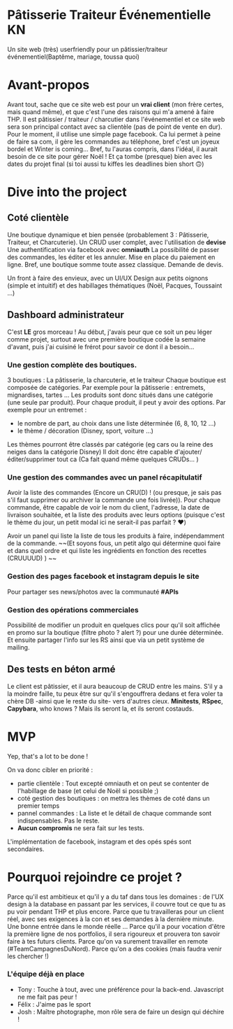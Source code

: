 # Pâtisserie Traiteur Événementielle KN

Un site web (très) userfriendly pour un pâtissier/traiteur événementiel(Baptême, mariage, toussa quoi)

# Avant-propos

Avant tout, sache que ce site web est pour un **vrai client** (mon frère certes, mais quand même), et que c'est l'une des raisons qui m'a amené à faire THP. 
Il est pâtissier / traiteur / charcutier dans l'événementiel et ce site web sera son principal contact avec sa clientèle (pas de point de vente en dur). Pour le moment, il utilise une simple page facebook. Ca lui permet à peine de faire sa com, il gère les commandes au téléphone, bref c'est un joyeux bordel et Winter is coming... 
Bref, tu l'auras compris, dans l'idéal, il aurait besoin de ce site pour gérer Noël ! Et ça tombe (presque) bien avec les dates du projet final (si toi aussi tu kiffes les deadlines bien short 🙃)

# Dive into the project

## Coté clientèle

Une boutique dynamique et bien pensée (probablement 3 : Pâtisserie, Traiteur, et Charcuterie).
Un CRUD user complet, avec l'utilisation de **devise**
Une authentification via facebook avec **omniauth**
La possibilité de passer des commandes, les éditer et les annuler. Mise en place du paiement en ligne. Bref, une boutique somme toute assez classique.
Demande de devis.

Un front à faire des envieux, avec un UI/UX Design aux petits oignons (simple et intuitif) et des habillages thématiques (Noël, Pacques, Toussaint ...)

## Dashboard administrateur

C'est **LE** gros morceau !
Au début, j'avais peur que ce soit un peu léger comme projet, surtout avec une première boutique codée la semaine d'avant, puis j'ai cuisiné le frérot pour savoir ce dont il a besoin...

### Une gestion complète des boutiques.

3 boutiques : La pâtisserie, la charcuterie, et le traiteur
Chaque boutique est composée de catégories. Par exemple pour la pâtisserie : entremets, mignardises, tartes ...
Les produits sont donc situés dans une catégorie (une seule par produit).
Pour chaque produit, il peut y avoir des options. Par exemple pour un entremet : 
- le nombre de part, au choix dans une liste déterminée (6, 8, 10, 12 ...)
- le thème / décoration (Disney, sport, voiture ...)

Les thèmes pourront être classés par catégorie (eg cars ou la reine des neiges dans la catégorie Disney)
Il doit donc être capable d'ajouter/éditer/supprimer tout ca (Ca fait quand même quelques CRUDs... ) 

### Une gestion des commandes avec un panel récapitulatif

Avoir la liste des commandes (Encore un CRU(D) ! (ou presque, je sais pas s'il faut supprimer ou archiver la commande une fois livrée)).
Pour chaque commande, être capable de voir le nom du client, l'adresse, la date de livraison souhaitée, et la liste des produits avec leurs options (puisque c'est le thème du jour, un petit modal ici ne serait-il pas parfait ? ❤️)

Avoir un panel qui liste la liste de tous les produits à faire, indépendamment de la commande. ~~(Et soyons fous, un petit algo qui détermine quoi faire et dans quel ordre et qui liste les ingrédients en fonction des recettes (CRUUUUD) ) ~~

### Gestion des pages facebook et instagram depuis le site

Pour partager ses news/photos avec la communauté **#APIs**

### Gestion des opérations commerciales

Possibilité de modifier un produit en quelques clics pour qu'il soit affichée en promo sur la boutique (filtre photo ? alert ?) pour une durée déterminée. Et ensuite partager l'info sur les RS ainsi que via un petit système de mailing.

## Des tests en béton armé

Le client est pâtissier, et il aura beaucoup de CRUD entre les mains. S'il y a la moindre faille, tu peux être sur qu'il s'engouffrera dedans et fera voler ta chère DB -ainsi que le reste du site- vers d'autres cieux.
**Minitests**, **RSpec**, **Capybara**, who knows ? Mais ils seront la, et ils seront costauds.
 
# MVP

Yep, that's a lot to be done !

On va donc cibler en priorité : 
- partie clientèle : Tout excepté omniauth et on peut se contenter de l'habillage de base (et celui de Noël si possible ;)
- coté gestion des boutiques : on mettra les thèmes de coté dans un premier temps
- pannel commandes : La liste et le détail de chaque commande sont indispensables. Pas le reste.
- **Aucun compromis** ne sera fait sur les tests. 

L'implémentation de facebook, instagram et des opés spés sont secondaires.

# Pourquoi rejoindre ce projet ?

Parce qu'il est ambitieux et qu'il y a du taf dans tous les domaines : de l'UX design à la database en passant par les services, il couvre tout ce que tu as pu voir pendant THP et plus encore.
Parce que tu travailleras pour un client réel, avec ses exigences à la con et ses demandes à la dernière minute. Une bonne entrée dans le monde réelle ...
Parce qu'il a pour vocation d'être la première ligne de nos portfolios, il sera rigoureux et prouvera ton savoir faire à tes futurs clients.
Parce qu'on va surement travailler en remote (#TeamCampagnesDuNord).
Parce qu'on a des cookies (mais faudra venir les chercher !)

### L'équipe déjà en place
- Tony : Touche à tout, avec une préférence pour la back-end. Javascript ne me fait pas peur !
- Félix : J'aime pas le sport
- Josh : Maître photographe, mon rôle sera de faire un design qui déchire !
